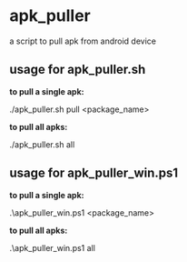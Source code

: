 # apk_puller

a script to pull apk from android device

## usage for apk_puller.sh

**to pull a single apk:**

./apk_puller.sh pull <package_name>

**to pull all apks:**

./apk_puller.sh all

## usage for apk_puller_win.ps1

**to pull a single apk:**

.\apk_puller_win.ps1 <package_name>

**to pull all apks:**

.\apk_puller_win.ps1 all